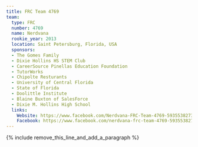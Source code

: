 ```yaml
---
title: FRC Team 4769
team:
  type: FRC
  number: 4769
  name: Nerdvana
  rookie_year: 2013
  location: Saint Petersburg, Florida, USA
  sponsors:
  - The Gomes Family
  - Dixie Hollins HS STEM Club
  - CareerSource Pinellas Education Foundation
  - TutorWorks
  - Chipolte Resturants
  - University of Central Florida
  - State of Florida
  - Doolittle Institute
  - Blaine Buxton of SalesForce
  - Dixie M. Hollins High School
  links:
    Website: https://www.facebook.com/Nerdvana-FRC-Team-4769-593553827373177/
    Facebook: https://www.facebook.com/nerdvana-frc-team-4769-593553827373177
---
```


{% include remove_this_line_and_add_a_paragraph %}